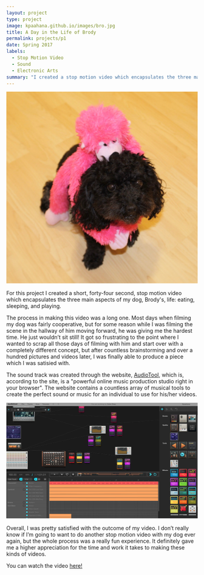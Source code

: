 ```yaml
---
layout: project
type: project
image: kpaahana.github.io/images/bro.jpg
title: A Day in the Life of Brody
permalink: projects/p1
date: Spring 2017
labels:
  - Stop Motion Video
  - Sound
  - Electronic Arts
summary: "I created a stop motion video which encapsulates the three main aspects of my dog, Brody's, life: eating, sleeping, and playing." 
---
```


<img class="ui medium left floated image" src="/Stop Motion-Brody.jpg"> 

For this project I created a short, forty-four second, stop motion video which encapsulates the three main aspects of my dog, Brody's, life: eating, sleeping, and playing. 

The process in making this video was a long one. Most days when filming my dog was fairly cooperative, but for some reason while I was filming the scene in the hallway of him moving forward, he was giving me the hardest time. He just wouldn’t sit still! It got so frustrating to the point where I wanted to scrap all those days of filming with him and start over with a completely different concept, but after countless brainstorming and over a hundred pictures and videos later, I was finally able to produce a piece which I was satisied with. 

The sound track was created through the website, [AudioTool](http://audiotool.com), which is, according to the site, is a "powerful online music production studio right in your browser". The website contains a countless array of musical tools to create the perfect sound or music for an individual to use for his/her videos.

<img class="ui medium image" src="/images/Screen Shot 2017-09-03 at 9.36.31 PM.png"> 

Overall, I was pretty satisfied with the outcome of my video. I don’t really know if I’m going to want to do another stop motion video with my dog ever again, but the whole process was a really fun experience. It definitely gave me a higher appreciation for the time and work it takes to making these kinds of videos.



You can watch the video [here!](https://youtu.be/oDQvUxvmtZo) 



